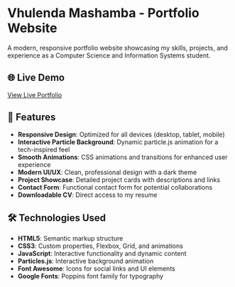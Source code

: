 # Vhulenda Mashamba - Portfolio Website

A modern, responsive portfolio website showcasing my skills, projects, and experience as a Computer Science and Information Systems student.

## 🌐 Live Demo

[View Live Portfolio](https://your-username.github.io/portfolio) <!-- Replace with your actual deployment URL -->

## 🚀 Features

- **Responsive Design**: Optimized for all devices (desktop, tablet, mobile)
- **Interactive Particle Background**: Dynamic particle.js animation for a tech-inspired feel
- **Smooth Animations**: CSS animations and transitions for enhanced user experience
- **Modern UI/UX**: Clean, professional design with a dark theme
- **Project Showcase**: Detailed project cards with descriptions and links
- **Contact Form**: Functional contact form for potential collaborations
- **Downloadable CV**: Direct access to my resume

## 🛠️ Technologies Used

- **HTML5**: Semantic markup structure
- **CSS3**: Custom properties, Flexbox, Grid, and animations
- **JavaScript**: Interactive functionality and dynamic content
- **Particles.js**: Interactive background animation
- **Font Awesome**: Icons for social links and UI elements
- **Google Fonts**: Poppins font family for typography


